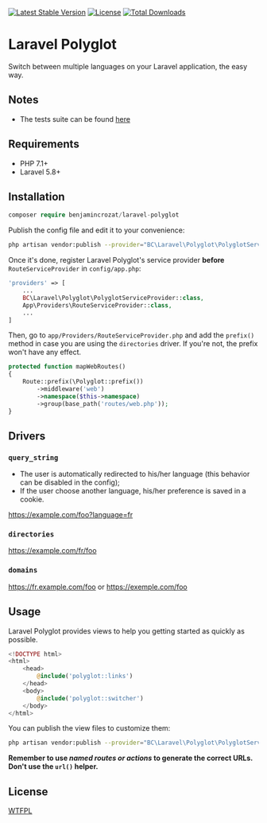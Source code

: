 [![Latest Stable Version](https://poser.pugx.org/benjamincrozat/laravel-polyglot/v/stable)](https://packagist.org/packages/benjamincrozat/laravel-polyglot)
[![License](https://poser.pugx.org/benjamincrozat/laravel-polyglot/license)](https://packagist.org/packages/benjamincrozat/laravel-polyglot)
[![Total Downloads](https://poser.pugx.org/benjamincrozat/laravel-polyglot/downloads)](https://packagist.org/packages/benjamincrozat/laravel-polyglot)

# Laravel Polyglot

Switch between multiple languages on your Laravel application, the easy way.

## Notes

- The tests suite can be found [here](https://github.com/benjamincrozat/laravel-polyglot-tests)

## Requirements

- PHP 7.1+
- Laravel 5.8+

## Installation

```php
composer require benjamincrozat/laravel-polyglot
```

Publish the config file and edit it to your convenience:

```bash
php artisan vendor:publish --provider="BC\Laravel\Polyglot\PolyglotServiceProvider" --tag=polyglot-config
```

Once it's done, register Laravel Polyglot's service provider **before** `RouteServiceProvider` in `config/app.php`:

```php
'providers' => [
    ...
    BC\Laravel\Polyglot\PolyglotServiceProvider::class,
    App\Providers\RouteServiceProvider::class,
    ...
]
```

Then, go to `app/Providers/RouteServiceProvider.php` and add the `prefix()` method in case you are using the `directories` driver. If you're not, the prefix won't have any effect.

```php
protected function mapWebRoutes()
{
    Route::prefix(\Polyglot::prefix())
        ->middleware('web')
        ->namespace($this->namespace)
        ->group(base_path('routes/web.php'));
}
```

## Drivers

### `query_string`

- The user is automatically redirected to his/her language (this behavior can be disabled in the config);
- If the user choose another language, his/her preference is saved in a cookie.

https://example.com/foo?language=fr

### `directories`

https://example.com/fr/foo

### `domains`

https://fr.example.com/foo or https://exemple.com/foo

## Usage

Laravel Polyglot provides views to help you getting started as quickly as possible.

```php
<!DOCTYPE html>
<html>
    <head>
        @include('polyglot::links')
    </head>
    <body>
        @include('polyglot::switcher')
    </body>
</html>
```

You can publish the view files to customize them:

```bash
php artisan vendor:publish --provider="BC\Laravel\Polyglot\PolyglotServiceProvider" --tag=polyglot-views
```

**Remember to use *named routes or actions* to generate the correct URLs. Don't use the `url()` helper.**

## License

[WTFPL](http://www.wtfpl.net/about/)
